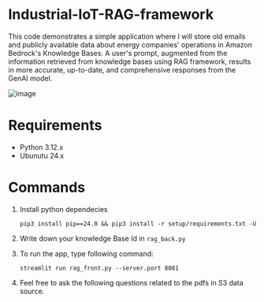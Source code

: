 # Industrial-IoT-RAG-framework

This code demonstrates a simple application where I will store old emails and publicly available data about energy companies' operations in Amazon Bedrock's Knowledge Bases. A user's prompt, augmented from the information retrieved from knowledge bases using RAG framework, results in more accurate, up-to-date, and comprehensive responses from the GenAI model.

![image](https://github.com/user-attachments/assets/8b891143-72a0-46f5-9847-577fc2a9911c)

# Requirements
- Python 3.12.x
- Ubunutu 24.x

# Commands
1. Install python dependecies
   
   ```pip3 install pip==24.0 && pip3 install -r setup/requirements.txt -U```

2. Write down your knowledge Base Id in `rag_back.py`
3. To run the app, type following command:
   
   ```streamlit run rag_front.py --server.port 8081```

4. Feel free to ask the following questions related to the pdfs in S3 data source.
